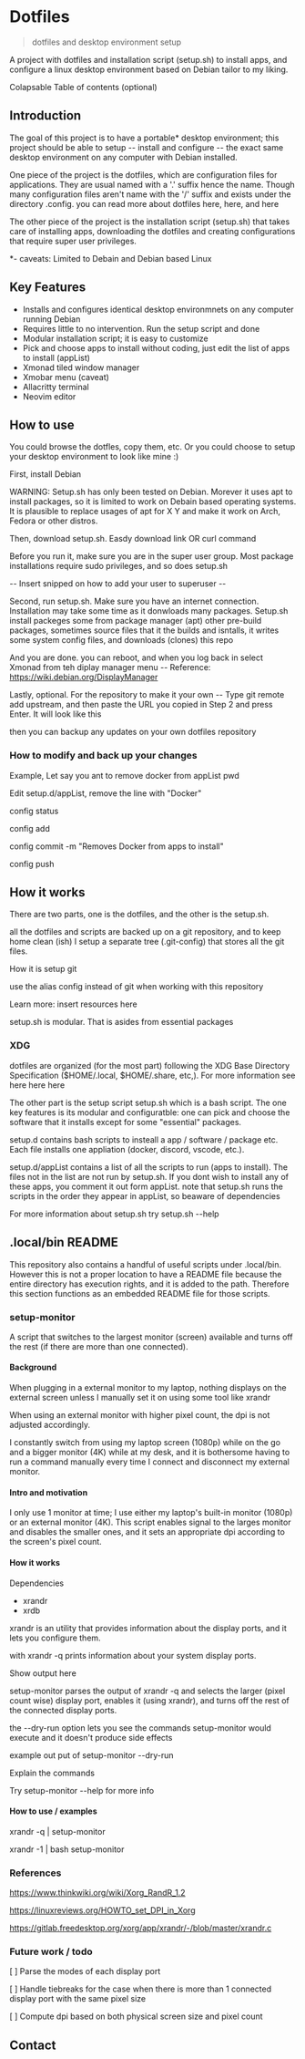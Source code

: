 # Dotfiles

> dotfiles and desktop environment setup

A project with dotfiles and installation script (setup.sh) to install apps, and configure a linux desktop environment based on Debian tailor to my liking.

Colapsable Table of contents (optional)

## Introduction

The goal of this project is to have a portable* desktop environment; this project should be able to setup -- install and configure -- the exact same desktop environment on any computer with Debian installed.

One piece of the project is the dotfiles, which are configuration files for applications. They are usual named with a '.' suffix hence the name. Though many configuration files aren't name with the '/' suffix and exists under the directory .config.  you can read more about dotfiles here, here, and here

The other piece of the project is the installation script (setup.sh) that takes care of installing apps, downloading the dotfiles and creating configurations that require super user privileges.

*- caveats: Limited to Debain and Debian based Linux

## Key Features
- Installs and configures identical desktop environmnets on any computer running Debian
- Requires little to no intervention.  Run the setup script and done
- Modular installation script; it is easy to customize
- Pick and choose apps to install without coding, just edit the list of apps to install (appList)
- Xmonad tiled window manager
- Xmobar menu (caveat)
- Allacritty terminal
- Neovim editor

## How to use

You could browse the dotfles, copy them, etc.  Or you could choose to setup your desktop environment to look like mine :)

First, install Debian

WARNING: Setup.sh has only been tested on Debian. Morever it uses apt to install packages, so it is limited to work on Debain based operating systems.  It is plausible to replace usages of apt for X Y and make it work on Arch, Fedora or other distros.

Then, download setup.sh.  Easdy download link OR curl command

Before you run it, make sure you are in the super user group.  Most package installations require sudo privileges, and so does setup.sh

-- Insert snipped on how to add your user to superuser --

Second, run setup.sh.  Make sure you have an internet connection. Installation may take some time as it donwloads many packages.  Setup.sh install packeges some from package manager (apt) other pre-build packages, sometimes source files that it the builds and isntalls, it writes some system config files, and downloads (clones) this repo

And you are done. you can reboot, and when you log back in select Xmonad from teh diplay manager menu
-- Reference: https://wiki.debian.org/DisplayManager

Lastly, optional. For the repository to make it your own
-- Type git remote add upstream, and then paste the URL you copied in Step 2 and press Enter. It will look like this

then you can backup any updates on your own dotfiles repository

### How to modify and back up your changes
Example, Let say you ant to remove docker from appList
pwd

Edit setup.d/appList, remove the line with "Docker"

config status

config add 

config commit -m "Removes Docker from apps to install"

config push



## How it works

There are two parts, one is the dotfiles, and the other is the setup.sh. 

all the dotfiles and scripts are backed up on a git repository, and to keep home clean (ish) I setup a separate tree (.git-config) that stores all the git files.

How it is setup git

use the alias config instead of git when working with this repository

Learn more: insert resources here

setup.sh is modular.  That is asides from essential packages

### XDG 
dotfiles are organized (for the most part) following the XDG Base Directory Specification ($HOME/.local, $HOME/.share, etc,).  For more information see here here here

The other part is the setup script setup.sh which is a bash script. The one key features is its modular and configuratble:  one can pick and choose the software that it installs except for some "essential" packages.

setup.d contains bash scripts to insteall a app / software / package etc.  Each file installs one appliation (docker, discord, vscode, etc.). 

setup.d/appList contains a list of all the scripts to run (apps to install). The files not in the list are not run by setup.sh.  If you dont wish to install any of these apps, you comment it out form appList.  note that setup.sh runs the scripts in the order they appear in appList, so beaware of dependencies

For more information about setup.sh try setup.sh --help


## .local/bin README

This repository also contains a handful of useful scripts under .local/bin.  However this is not a proper location to have a README file because the entire directory has execution rights, and it is added to the path.  Therefore this section functions as an embedded README file for those scripts. 

### setup-monitor
A script that switches to the largest monitor (screen) available and turns off the rest (if there are more than one connected).

#### Background
When plugging in a external monitor to my laptop, nothing displays on the external screen unless I manually set it on using some tool like xrandr

When using an external monitor with higher pixel count, the dpi is not adjusted accordingly.

I constantly switch from using my laptop screen (1080p) while on the go and a bigger monitor (4K) while at my desk, and it is bothersome having to run a command manually every time I connect and disconnect my external monitor.

#### Intro and motivation
I only use 1 monitor at time; I use either my laptop's built-in monitor (1080p) or an external monitor (4K).  This script enables signal to the larges monitor and disables the smaller ones, and it sets an appropriate dpi according to the screen's pixel count.

#### How it works

Dependencies 

- xrandr
- xrdb

xrandr is an utility that provides information about the display ports, and it lets you configure them.

with xrandr -q prints information about your system display ports.

Show output here

setup-monitor parses the output of xrandr -q and selects the larger (pixel count wise) display port, enables it (using xrandr), and turns off the rest of the connected display ports.

the --dry-run option lets you see the commands setup-monitor would execute and it doesn't produce side effects

example out put of setup-monitor --dry-run

Explain the commands

Try setup-monitor --help for more info



#### How to use / examples

xrandr -q | setup-monitor

xrandr -1 | bash setup-monitor



### References

https://www.thinkwiki.org/wiki/Xorg_RandR_1.2

https://linuxreviews.org/HOWTO_set_DPI_in_Xorg

https://gitlab.freedesktop.org/xorg/app/xrandr/-/blob/master/xrandr.c

### Future work / todo

[ ] Parse the modes of each display port

[ ] Handle tiebreaks for the case when there is more than 1 connected display port with the same pixel size

[ ] Compute dpi based on both physical screen size and pixel count



## Contact












